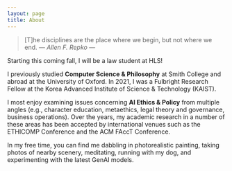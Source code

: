 ```yaml
---
layout: page
title: About
---
```


> [T]he disciplines are the place where we begin, but not where we end.  <cite>― Allen F. Repko ―</cite>

Starting this coming fall, I will be a law student at HLS! 

I previously studied **Computer Science & Philosophy** at Smith College and abroad at the University of Oxford. In 2021, I was a Fulbright Research Fellow at the Korea Advanced Institute of Science & Technology (KAIST).

I most enjoy examining issues concerning **AI Ethics & Policy** from multiple angles (e.g., character education, metaethics, legal theory and governance, business operations). Over the years, my academic research in a number of these areas has been accepted by international venues such as the ETHICOMP Conference and the ACM FAccT Conference.

In my free time, you can find me dabbling in photorealistic painting, taking photos of nearby scenery, meditating, running with my dog, and experimenting with the latest GenAI models.





